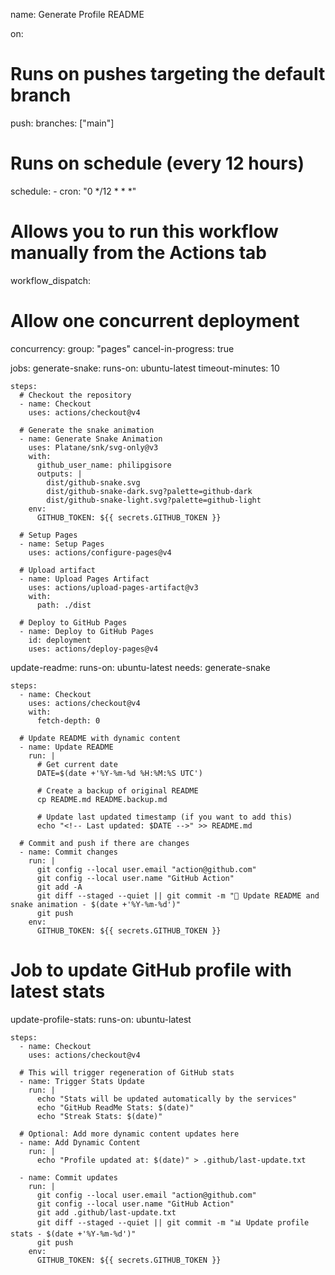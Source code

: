 name: Generate Profile README

on:
  # Runs on pushes targeting the default branch
  push:
    branches: ["main"]
  
  # Runs on schedule (every 12 hours)
  schedule:
    - cron: "0 */12 * * *"
  
  # Allows you to run this workflow manually from the Actions tab
  workflow_dispatch:

# Allow one concurrent deployment
concurrency:
  group: "pages"
  cancel-in-progress: true

jobs:
  generate-snake:
    runs-on: ubuntu-latest
    timeout-minutes: 10
    
    steps:
      # Checkout the repository
      - name: Checkout
        uses: actions/checkout@v4
      
      # Generate the snake animation
      - name: Generate Snake Animation
        uses: Platane/snk/svg-only@v3
        with:
          github_user_name: philipgisore
          outputs: |
            dist/github-snake.svg
            dist/github-snake-dark.svg?palette=github-dark
            dist/github-snake-light.svg?palette=github-light
        env:
          GITHUB_TOKEN: ${{ secrets.GITHUB_TOKEN }}
      
      # Setup Pages
      - name: Setup Pages
        uses: actions/configure-pages@v4
      
      # Upload artifact
      - name: Upload Pages Artifact
        uses: actions/upload-pages-artifact@v3
        with:
          path: ./dist
      
      # Deploy to GitHub Pages
      - name: Deploy to GitHub Pages
        id: deployment
        uses: actions/deploy-pages@v4

  update-readme:
    runs-on: ubuntu-latest
    needs: generate-snake
    
    steps:
      - name: Checkout
        uses: actions/checkout@v4
        with:
          fetch-depth: 0
      
      # Update README with dynamic content
      - name: Update README
        run: |
          # Get current date
          DATE=$(date +'%Y-%m-%d %H:%M:%S UTC')
          
          # Create a backup of original README
          cp README.md README.backup.md
          
          # Update last updated timestamp (if you want to add this)
          echo "<!-- Last updated: $DATE -->" >> README.md
      
      # Commit and push if there are changes
      - name: Commit changes
        run: |
          git config --local user.email "action@github.com"
          git config --local user.name "GitHub Action"
          git add -A
          git diff --staged --quiet || git commit -m "🚀 Update README and snake animation - $(date +'%Y-%m-%d')"
          git push
        env:
          GITHUB_TOKEN: ${{ secrets.GITHUB_TOKEN }}

  # Job to update GitHub profile with latest stats
  update-profile-stats:
    runs-on: ubuntu-latest
    
    steps:
      - name: Checkout
        uses: actions/checkout@v4
      
      # This will trigger regeneration of GitHub stats
      - name: Trigger Stats Update
        run: |
          echo "Stats will be updated automatically by the services"
          echo "GitHub ReadMe Stats: $(date)"
          echo "Streak Stats: $(date)"
      
      # Optional: Add more dynamic content updates here
      - name: Add Dynamic Content
        run: |
          echo "Profile updated at: $(date)" > .github/last-update.txt
      
      - name: Commit updates
        run: |
          git config --local user.email "action@github.com"
          git config --local user.name "GitHub Action"
          git add .github/last-update.txt
          git diff --staged --quiet || git commit -m "📊 Update profile stats - $(date +'%Y-%m-%d')"
          git push
        env:
          GITHUB_TOKEN: ${{ secrets.GITHUB_TOKEN }}
